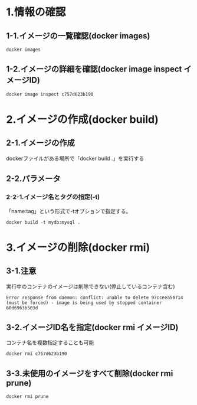 # 1.情報の確認

## 1-1.イメージの一覧確認(docker images)

```
docker images
```

## 1-2.イメージの詳細を確認(docker image inspect イメージID)

```
docker image inspect c757d623b190
```
# 2.イメージの作成(docker build)

## 2-1.イメージの作成

dockerファイルがある場所で「docker build .」を実行する

## 2-2.パラメータ

### 2-2-1.イメージ名とタグの指定(-t)

「name:tag」という形式で-tオプションで指定する。

```
docker build -t mydb:mysql .
```



# 3.イメージの削除(docker rmi)

## 3-1.注意

実行中のコンテナのイメージは削除できない(停止しているコンテナ含む)

```
Error response from daemon: conflict: unable to delete 97cceea58714 (must be forced) - image is being used by stopped container 60d6963b503d
```

## 3-2.イメージID名を指定(docker rmi イメージID)

コンテナ名を複数指定することも可能

```
docker rmi c757d623b190
```

## 3-3.未使用のイメージをすべて削除(docker rmi prune)

```
docker rmi prune
```

